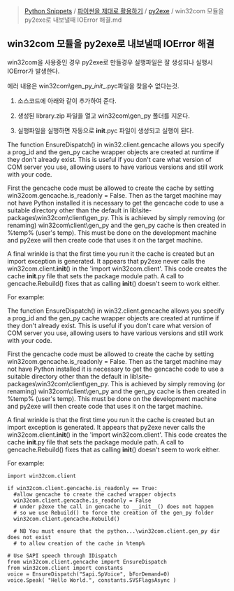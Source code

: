 > [Python Snippets](../../README.md) / [파이썬을 제대로 활용하기](../README.md) / [py2exe](README.md) / win32com 모듈을 py2exe로 내보낼때 IOError 해결.md
## win32com 모듈을 py2exe로 내보낼때 IOError 해결
win32com을 사용중인 경우 py2exe로 만들경우 실행파일은 잘 생성되나 실행시 IOError가 발생한다.

에러 내용은 win32com\gen_py\__init__.pyc파일을 찾을수 없다는것.



1. 소스코드에 아래와 같이 추가하여 준다.

2. 생성된 library.zip 파일을 열고 win32com\gen_py 폴더를 지운다.

3. 실행파일을 실행하면 자동으로 __init__.pyc 파일이 생성되고 실행이 된다.



The function EnsureDispatch() in win32.client.gencache allows you specify a prog_id and the gen_py cache wrapper objects are created at runtime if they don't already exist. This is useful if you don't care what version of COM server you use, allowing users to have various versions and still work with your code.

First the gencache code must be allowed to create the cache by setting win32com.gencache.is_readonly = False. Then as the target machine may not have Python installed it is necessary to get the gencache code to use a suitable directory other than the default in lib\site-packages\win32com\client\gen_py. This is achieved by simply removing (or renaming) win32com\client\gen_py and the gen_py cache is then created in %temp% (user's temp). This must be done on the development machine and py2exe will then create code that uses it on the target machine.

A final wrinkle is that the first time you run it the cache is created but an import exception is generated. It appears that py2exe never calls the win32com.client.__init__() in the 'import win32com.client'. This code creates the cache __init__.py file that sets the package module path. A call to gencache.Rebuild() fixes that as calling __init__() doesn't seem to work either.

For example:

The function EnsureDispatch() in win32.client.gencache allows you specify a prog_id and the gen_py cache wrapper objects are created at runtime if they don't already exist. This is useful if you don't care what version of COM server you use, allowing users to have various versions and still work with your code.



First the gencache code must be allowed to create the cache by setting win32com.gencache.is_readonly = False. Then as the target machine may not have Python installed it is necessary to get the gencache code to use a suitable directory other than the default in lib\site-packages\win32com\client\gen_py. This is achieved by simply removing (or renaming) win32com\client\gen_py and the gen_py cache is then created in %temp% (user's temp). This must be done on the development machine and py2exe will then create code that uses it on the target machine.



A final wrinkle is that the first time you run it the cache is created but an import exception is generated. It appears that py2exe never calls the win32com.client.__init__() in the 'import win32com.client'. This code creates the cache __init__.py file that sets the package module path. A call to gencache.Rebuild() fixes that as calling __init__() doesn't seem to work either.



For example:





```
import win32com.client

if win32com.client.gencache.is_readonly == True:
  #allow gencache to create the cached wrapper objects
  win32com.client.gencache.is_readonly = False
  # under p2exe the call in gencache to __init__() does not happen
  # so we use Rebuild() to force the creation of the gen_py folder
  win32com.client.gencache.Rebuild()

  # NB You must ensure that the python...\win32com.client.gen_py dir does not exist
  # to allow creation of the cache in %temp%

# Use SAPI speech through IDispatch
from win32com.client.gencache import EnsureDispatch
from win32com.client import constants
voice = EnsureDispatch("Sapi.SpVoice", bForDemand=0)
voice.Speak( "Hello World.", constants.SVSFlagsAsync )
```